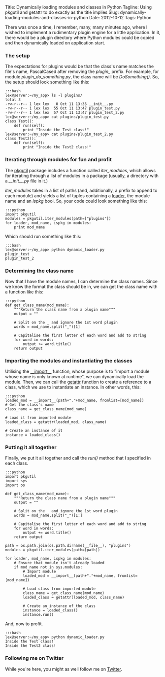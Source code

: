 Title: Dynamically loading modules and classes in Python
Tagline: Using pkgutil and getattr to do exactly as the title implies
Slug: dynamically-loading-modules-and-classes-in-python
Date: 2012-10-12
Tags: Python

</p>

<div class="intro">
There was once a time, I remember, many, many minutes ago, where I
wished to implement a rudimentary plugin engine for a little
application. In it, there would be a plugin directory where Python
modules could be copied and then dynamically loaded on application
start.
</div>

### The setup

The expectations for plugins would be that the class's name matches the
file's name, PascalCased after removing the *plugin\_* prefix. For
example, for module *plugin\_do\_something.py*, the class name will be
*DoSomething()*. So, the setup should look something like this:

    :::bash
    lex@server:~/my_app> ls -l plugins/
    total 3
    -rw-r--r-- 1 lex lex   0 Oct 11 13:35 __init__.py
    -rw-r--r-- 1 lex lex  55 Oct 11 13:47 plugin_test.py
    -rw-r--r-- 1 lex lex  57 Oct 11 13:47 plugin_test_2.py
    lex@server:~/my_app> cat plugins/plugin_test.py
    class Test():
        def run(self):
            print "Inside the Test class!"
    lex@server:~/my_app> cat plugins/plugin_test_2.py
    class Test2():
        def run(self):
            print "Inside the Test2 class!"

### Iterating through modules for fun and profit

The [pkgutil][] package includes a function called *iter\_modules*,
which allows for iterating through a list of modules in a package
(usually, a directory with a *\_\_init\_\_.py* file in it.)

*iter\_modules* takes in a list of paths (and, additionally, a prefix to
append to each module) and yields a list of tuples containing a
[loader][], the module name and an *ispkg* bool. So, your code could
look something like this:

    :::python
    import pkgutil
    modules = pkgutil.iter_modules(path=["plugins"])
    for loader, mod_name, ispkg in modules: 
        print mod_name


Which should run something like this:

    :::bash
    lex@server:~/my_app> python dynamic_loader.py
    plugin_test
    plugin_test_2

### Determining the class name

Now that I have the module names, I can determine the class names. Since
we know the format the class should be in, we can get the class name
with a function like this:

    :::python
    def get_class_name(mod_name):
        """Return the class name from a plugin name"""
        output = ""

        # Split on the _ and ignore the 1st word plugin
        words = mod_name.split("_")[1]

        # Capitalise the first letter of each word and add to string
        for word in words:
            output += word.title()
        return output

### Importing the modules and instantiating the classes

Utilising the [\_\_import\_\_][] function, whose purpose is to "import a
module whose name is only known at runtime", we can dynamically load the
module. Then, we can call the [getattr][] function to create a reference
to a class, which we use to instantiate an instance. In other words,
this:

    :::python
    loaded_mod = __import__(path+"."+mod_name, fromlist=[mod_name])
    # Get the class's name
    class_name = get_class_name(mod_name)

    # Load it from imported module
    loaded_class = getattr(loaded_mod, class_name)

    # Create an instance of it
    instance = loaded_class()

### Putting it all together

Finally, we put it all together and call the *run()* method that I
specified in each class.

    :::python
    import pkgutil
    import sys
    import os

    def get_class_name(mod_name):
        """Return the class name from a plugin name"""
        output = ""

        # Split on the _ and ignore the 1st word plugin
        words = mod_name.split("_")[1:]

        # Capitalise the first letter of each word and add to string
        for word in words:
            output += word.title()
        return output

    path = os.path.join(os.path.dirname(__file__), "plugins")
    modules = pkgutil.iter_modules(path=[path])

    for loader, mod_name, ispkg in modules:
        # Ensure that module isn't already loaded
        if mod_name not in sys.modules:
            # Import module
            loaded_mod = __import__(path+"."+mod_name, fromlist=[mod_name])
           
            # Load class from imported module
            class_name = get_class_name(mod_name)
            loaded_class = getattr(loaded_mod, class_name)

            # Create an instance of the class
            instance = loaded_class()
            instance.run()

And, now to profit.

    :::bash
    lex@server:~/my_app> python dynamic_loader.py
    Inside the Test class!
    Inside the Test2 class!

### Following me on Twitter

While you're here, you might as well follow me on [Twitter][].

  [pkgutil]: http://docs.python.org/library/pkgutil.html
  [loader]: http://www.python.org/dev/peps/pep-0302/
  [\_\_import\_\_]: http://docs.python.org/library/functions.html#__import__
  [getattr]: http://docs.python.org/library/functions.html#getattr
  [Twitter]: http://twitter.com/lexandstuff
  [comments powered by Disqus.]: http://disqus.com/?ref_noscript
  [comments powered by <span class="logo-disqus">Disqus</span>]: http://disqus.com
